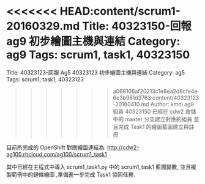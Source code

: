 <<<<<<< HEAD:content/scrum1-20160329.md
Title: 40323150-回報 ag9 初步繪圖主機與連結
Category: ag9
Tags: scrum1, task1, 40323150
=======
Title: 40323123-回報 Ag5 40323123 初步繪圖主機與連結
Category: ag5
Tags: scrum1, task1, 40323123
>>>>>>> a068106af20213c1e8ea2d8cfe4e6e3b981d3763:content/40323123-20160410.md
Author: kmol
ag9 組員 40323150 已經在 cdw2 倉儲中的 master 分支建立對應的組員 並且完成 Task1 的繪圖藍圖建立與註冊

<!-- PELICAN_END_SUMMARY -->

目前所完成的 OpenShift 對應繪圖連結為: <a href="http://cdw2-ag100.rhcloud.com/ag100/scrum1_task1">http://cdw2-ag100.rhcloud.com/ag100/scrum1_task1</a>

其中已經在主程式中導入 scrum1_task1.py 中的 scrum1_task1 藍圖變數, 並且複製範例中的鏈條繪圖 ,準備進一步完成 Task1 協同任務.
